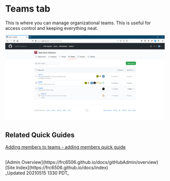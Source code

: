 # Teams tab

This is where you can manage organizational teams.  This is useful for access control and keeping everything neat.

![Organization Teams tab](gitHubOrgTeamPage.png)

## Related Quick Guides

[Adding members to teams - adding members quick guide](quickGuides/membersQuickSetup.md)

<br>
[Admin Overview](https://frc6506.github.io/docs/gitHubAdmin/overview)
[Site Index](https://frc6506.github.io/docs/index)
<br>
_Updated 20210515 1330 PDT_
